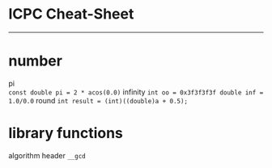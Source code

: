 
# ICPC Cheat-Sheet
---------

# number
pi 	
	`const double pi = 2 * acos(0.0)`
infinity
	`int oo = 0x3f3f3f3f
	double inf = 1.0/0.0`
round
	`int result = (int)((double)a + 0.5); `

# library functions
algorithm header
	`__gcd`



